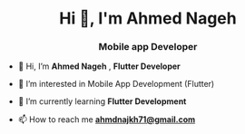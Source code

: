 <h1 align="center">Hi 👋, I'm Ahmed Nageh</h1>
<h3 align="center">Mobile app Developer</h3>

- 👋 Hi, I’m **Ahmed Nageh** , **Flutter Developer**

- 👀 I’m interested in Mobile App Development (Flutter)

- 🌱 I’m currently learning **Flutter Development**

- 📫 How to reach me **ahmdnajkh71@gmail.com**
